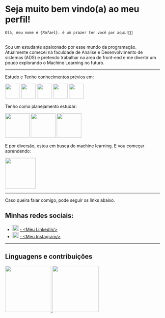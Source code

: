 <h1>Seja muito bem vindo(a) ao meu perfil!</h1>
<code>Olá, meu nome é <em>{Rafael}</em>. é um prazer ter você por aqui!&#x1F44B;&#x1F603;</code><br><br>
<p>Sou um estudante apaixonado por esse mundo da programação. Atualmente comecei na faculdade de Analise e Desenvolvimento de sistemas (ADS) e pretendo trabalhar na area de front-end e me divertir um pouco explorando o Machine Learning no futuro.</p>
<hr>
<div>
  <p>Estudo e Tenho conhecimentos prévios em:</p>
  <img src="https://cdn.jsdelivr.net/gh/devicons/devicon/icons/html5/html5-plain-wordmark.svg"  style="width: 3rem;">
  <img src="https://cdn.jsdelivr.net/gh/devicons/devicon/icons/css3/css3-plain-wordmark.svg" style="width: 3rem;">
  <img src="https://cdn.jsdelivr.net/gh/devicons/devicon/icons/javascript/javascript-original.svg" style="width: 3rem;">
  <img src="https://cdn.jsdelivr.net/gh/devicons/devicon/icons/nodejs/nodejs-plain.svg" style="width: 3rem">
  <img src="https://cdn.jsdelivr.net/gh/devicons/devicon/icons/python/python-original.svg" style="width: 3rem;">

  <p>Tenho como planejamento estudar:</p>
  <img src="https://cdn.jsdelivr.net/gh/devicons/devicon/icons/react/react-original-wordmark.svg" style="width: 80px;">
  <img src="https://cdn.jsdelivr.net/gh/devicons/devicon/icons/sass/sass-original.svg" style="width: 80px">
  <img src="https://cdn.jsdelivr.net/gh/devicons/devicon/icons/mysql/mysql-original-wordmark.svg" style="width: 80px">

  <p>E por diversão, estou em busca do machine learning. E vou começar aprendendo:</p>
  <img src="https://cdn.jsdelivr.net/gh/devicons/devicon/icons/pytorch/pytorch-plain-wordmark.svg" style="width: 100px;">
</div>
<hr>
<div>
     <p>Caso queira falar comigo, pode seguir os links abaixo.</p>
     <h2>Minhas redes sociais:</h2>
     <ul>
          <li>
               <img src="https://cdn.jsdelivr.net/gh/devicons/devicon/icons/linkedin/linkedin-original.svg" style="width:20px;">
               <a href="https://www.linkedin.com/in/rafaell-duque-3b6125246" target="_blank"> - &lt;Meu LinkedIn/&gt;</a>
          </li>
          <li>
               <img src="https://cdn.iconscout.com/icon/free/png-256/instagram-216-721958.png" style="width: 20px;">
               <a href="https://www.instagram.com/rafael_duque04/" target="_blank"> - &lt;Meu Instagram/&gt;</a>
          </li>
       <!-- 
          <li>
               <img src="https://cdn.jsdelivr.net/gh/devicons/devicon/icons/twitter/twitter-original.svg" style="width: 20px;">
               <a href="https://twitter.com/duque_rafaell" target="_blank"> - &lt;Meu Twitter/&gt;</a>
          </li>
        -->
     </ul>
</div>
<hr>
<div>
  <h2>Linguagens e contribuições</h2>
  <a href="https://github.com/RafaelDuque049">
  <img height="150em" src="https://github-readme-stats.vercel.app/api/top-langs/?username=RafaelDuque049&layout=compact&langs_count=7&theme=dracula"/>
  <img height="150em" src="https://github-readme-stats.vercel.app/api?username=RafaelDuque049&show_icons=true&theme=dracula&include_all_commits=true&count_private=true"/>
</div>

<!---
RafaelDuque049/RafaelDuque049 is a ✨ special ✨ repository because its `README.md` (this file) appears on your GitHub profile.
You can click the Preview link to take a look at your changes.
--->
